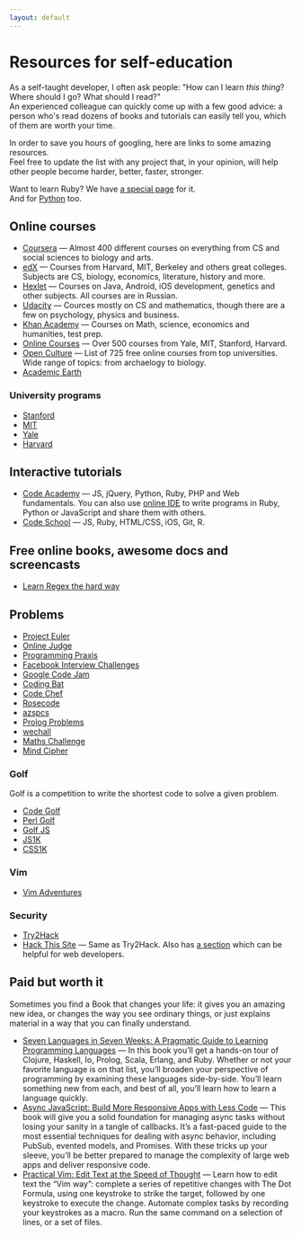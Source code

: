 ```yaml
---
layout: default
---
```

<!-- vim: set textwidth=80 colorcolumn=80: -->
<!-- Please, wrap strings longer than 80 characters -->

# Resources for self-education

As a self-taught developer, I often ask people: "How can I learn *this thing*?
Where should I go? What should I read?"    
An experienced colleague can quickly come up with a few good advice: a person
who's read dozens of books and tutorials can easily tell you, which of them are
worth your time.

In order to save you hours of googling, here are links to some amazing
resources.    
Feel free to update the list with any project that, in your opinion, will help
other people become harder, better, faster, stronger.

Want to learn Ruby? We have [a special page]({{site.url}}/ruby) for it.    
And for [Python]({{site.url}}/python) too.

## Online courses

- [Coursera](https://www.coursera.org/) — Almost 400 different courses on
  everything from CS and social sciences to biology and arts.
- [edX](https://www.edx.org/) — Courses from Harvard, MIT, Berkeley and others
  great colleges. Subjects are CS, biology, economics, literature, history and
  more.
- [Hexlet](http://hexlet.org/) — Courses on Java, Android, iOS development,
  genetics and other subjects. All courses are in Russian.
- [Udacity](https://www.udacity.com/) — Cources mostly on CS and mathematics,
  though there are a few on psychology, physics and business.
- [Khan Academy](https://www.khanacademy.org/) — Courses on Math, science,
  economics and humanities, test prep.
- [Online Courses](http://www.onlinecourses.com/) — Over 500 courses from Yale,
  MIT, Stanford, Harvard.
- [Open Culture](http://www.openculture.com/freeonlinecourses) — List of 725
  free online courses from top universities. Wide range of topics: from
  archaelogy to biology.
- [Academic Earth](http://academicearth.org/)

### University programs

- [Stanford](http://online.stanford.edu/)
- [MIT](http://ocw.mit.edu/)
- [Yale](http://oyc.yale.edu/)
- [Harvard](http://www.extension.harvard.edu/open-learning-initiative)

## Interactive tutorials

- [Code Academy](http://www.codecademy.com/) — JS, jQuery, Python, Ruby, PHP and Web
  fundamentals. You can also use [online IDE](http://labs.codecademy.com)
  to write programs in Ruby, Python or JavaScript and share them with others.
- [Code School](http://www.codeschool.com/) — JS, Ruby, HTML/CSS, iOS, Git, R.

## Free online books, awesome docs and screencasts

- [Learn Regex the hard way](http://regex.learncodethehardway.org/book/)

## Problems

- [Project Euler](http://projecteuler.net/)
- [Online Judge](http://www.spoj.com/problems/classical/)
- [Programming Praxis](http://programmingpraxis.com/)
- [Facebook Interview Challenges](https://facebook.interviewstreet.com/recruit/challenges)
- [Google Code Jam](https://code.google.com/codejam/contests.html)
- [Coding Bat](http://codingbat.com/)
- [Code Chef](http://www.codechef.com/)
- [Rosecode](http://www.javaist.com/rosecode/index.php)
- [azspcs](http://www.azspcs.net/)
- [Prolog Problems](https://sites.google.com/site/prologsite/prolog-problems)
- [wechall](http://www.wechall.net/)
- [Maths Challenge](http://mathschallenge.net/)
- [Mind Cipher](http://www.mindcipher.com/)

### Golf

Golf is a competition to write the shortest code to solve a given problem.

- [Code Golf](http://codegolf.com/)
- [Perl Golf](http://perlgolf.sourceforge.net/)
- [Golf JS](http://golfjs.com/)
- [JS1K](http://js1k.com/)
- [CSS1K](http://css1k.com/)

### Vim
- [Vim Adventures](http://vim-adventures.com/)

### Security
- [Try2Hack](http://www.try2hack.nl/)
- [Hack This Site](https://www.hackthissite.org/pages/index/index.php) — Same as
  Try2Hack. Also has [a
  section](https://www.hackthissite.org/missions/programming/) which can be
  helpful for web developers.

## Paid but worth it

Sometimes you find a Book that changes your life: it gives you an amazing new
idea, or changes the way you see ordinary things, or just explains material
in a way that you can finally understand.    

- [Seven Languages in Seven Weeks: A Pragmatic Guide to Learning Programming
  Languages](http://pragprog.com/book/btlang/seven-languages-in-seven-weeks) —
  In this book you’ll get a hands-on tour of Clojure, Haskell, Io, Prolog,
  Scala, Erlang, and Ruby. Whether or not your favorite language is on that
  list, you’ll broaden your perspective of programming by examining these
  languages side-by-side. You’ll learn something new from each, and best of all,
  you’ll learn how to learn a language quickly.
- [Async JavaScript: Build More Responsive Apps with Less
  Code](http://pragprog.com/book/tbajs/async-javascript) — This book will give
  you a solid foundation for managing async tasks without losing your sanity in
  a tangle of callbacks. It’s a fast-paced guide to the most essential
  techniques for dealing with async behavior, including PubSub, evented models,
  and Promises. With these tricks up your sleeve, you’ll be better prepared to
  manage the complexity of large web apps and deliver responsive code.
- [Practical Vim: Edit Text at the Speed of
  Thought](http://pragprog.com/book/dnvim/practical-vim) — Learn how to edit
  text the “Vim way”: complete a series of repetitive changes with The Dot
  Formula, using one keystroke to strike the target, followed by one keystroke
  to execute the change. Automate complex tasks by recording your keystrokes as
  a macro. Run the same command on a selection of lines, or a set of files.
